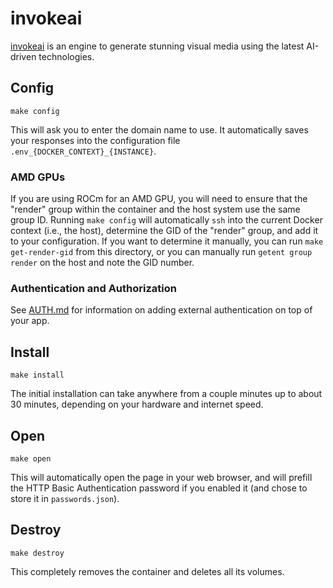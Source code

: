 # invokeai

[invokeai](https://github.com/invoke-ai/InvokeAI) is an engine to
generate stunning visual media using the latest AI-driven
technologies.

## Config

```
make config
```

This will ask you to enter the domain name to use.
It automatically saves your responses into the configuration file
`.env_{DOCKER_CONTEXT}_{INSTANCE}`.

### AMD GPUs

If you are using ROCm for an AMD GPU, you will need to ensure that the
"render" group within the container and the host system use the same
group ID. Running `make config` will automatically `ssh` into the
current Docker context (i.e., the host), determine the GID of the
"render" group, and add it to your configuration. If you want to
determine it manually, you can run `make get-render-gid` from this
directory, or you can manually run `getent group render` on the host
and note the GID number.

### Authentication and Authorization

See [AUTH.md](../AUTH.md) for information on adding external authentication on
top of your app.

## Install

```
make install
```

The initial installation can take anywhere from a couple minutes up to
about 30 minutes, depending on your hardware and internet speed.

## Open

```
make open
```

This will automatically open the page in your web browser, and will
prefill the HTTP Basic Authentication password if you enabled it
(and chose to store it in `passwords.json`).

## Destroy

```
make destroy
```

This completely removes the container and deletes all its volumes.
